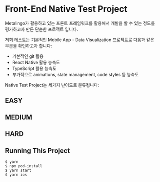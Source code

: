 # Front-End Native Test Project

Metalingo가 활용하고 있는 프론트 프레임워크를 활용해서 개발을 할 수 있는 정도를 평가하고자 만든 단순한 프로젝트 입니다. 

저희 테스트는 기본적인 Mobile App - Data Visualization 프로젝트로 다음과 같은 부분을 확인하고자 합니다:
- 기본적인 git 활용
- React Native 활용 능숙도
- TypeScript 활용 능숙도
- 부가적으로 animations, state management, code styles 등 능숙도

Native Test Project는 세가지 난이도로 분류됩니다:

## EASY



## MEDIUM


## HARD


## Running This Project

```
$ yarn
$ npx pod-install
$ yarn start
$ yarn ios
```